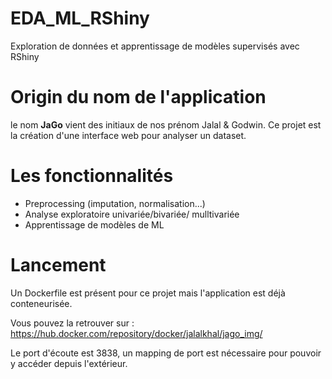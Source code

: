 # EDA_ML_RShiny
Exploration de données et apprentissage de modèles supervisés avec RShiny

# Origin du nom de l'application
le nom **JaGo** vient des initiaux de nos prénom Jalal & Godwin. 
Ce projet est la création d'une interface web pour analyser un dataset.
# Les fonctionnalités
- Preprocessing (imputation, normalisation...)
- Analyse exploratoire univariée/bivariée/ mulltivariée
- Apprentissage de modèles de ML
# Lancement
Un Dockerfile est présent pour ce projet mais l'application est déjà conteneurisée.

Vous pouvez la retrouver sur : https://hub.docker.com/repository/docker/jalalkhal/jago_img/

Le port d'écoute est 3838, un mapping de port est nécessaire pour pouvoir y accéder depuis l'extérieur.